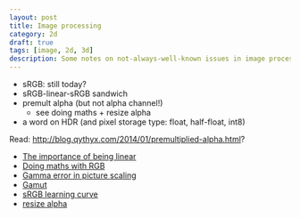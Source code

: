 ```yaml
---
layout: post
title: Image processing
category: 2d
draft: true
tags: [image, 2d, 3d]
description: Some notes on not-always-well-known issues in image processing
---
```


* sRGB: still today?
* sRGB-linear-sRGB sandwich
* premult alpha (but not alpha channel!)
    * see doing maths + resize alpha
* a word on HDR (and pixel storage type: float, half-float, int8)

Read: http://blog.qythyx.com/2014/01/premultiplied-alpha.html?

* [The importance of being linear](http://http.developer.nvidia.com/GPUGems3/gpugems3_ch24.html)
* [Doing maths with RGB](http://www.essentialmath.com/GDC2015/VanVerth_Jim_DoingMathwRGB.pdf)
* [Gamma error in picture scaling](http://www.4p8.com/eric.brasseur/gamma.html)
* [Gamut](https://en.wikipedia.org/wiki/Gamut)
* [sRGB learning curve](https://en.wikipedia.org/wiki/Gamut)
* [resize alpha](http://entropymine.com/imageworsener/resizealpha/)
